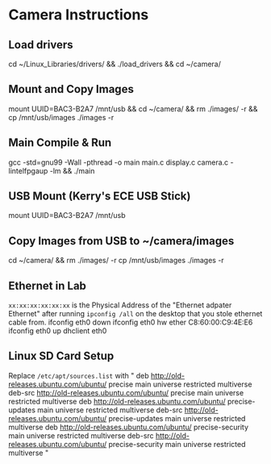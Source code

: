 # Camera Instructions

## Load drivers
cd ~/Linux_Libraries/drivers/ && ./load_drivers && cd ~/camera/

## Mount and Copy Images
mount UUID=BAC3-B2A7 /mnt/usb && cd ~/camera/ && rm ./images/ -r && cp /mnt/usb/images ./images -r

## Main Compile & Run
gcc -std=gnu99 -Wall -pthread -o main main.c display.c camera.c -lintelfpgaup -lm && ./main

## USB Mount (Kerry's ECE USB Stick)
mount UUID=BAC3-B2A7 /mnt/usb

## Copy Images from USB to ~/camera/images
cd ~/camera/ && rm ./images/ -r cp /mnt/usb/images ./images -r

## Ethernet in Lab
`xx:xx:xx:xx:xx:xx` is the Physical Address of the "Ethernet adpater Ethernet" after running `ipconfig /all` on the desktop that you stole ethernet cable from. 
ifconfig eth0 down
ifconfig eth0 hw ether C8:60:00:C9:4E:E6
ifconfig eth0 up
dhclient eth0

## Linux SD Card Setup
Replace `/etc/apt/sources.list` with "
deb http://old-releases.ubuntu.com/ubuntu/ precise main universe restricted multiverse
deb-src http://old-releases.ubuntu.com/ubuntu/ precise main universe restricted multiverse
deb http://old-releases.ubuntu.com/ubuntu/ precise-updates main universe restricted multiverse
deb-src http://old-releases.ubuntu.com/ubuntu/ precise-updates main universe restricted multiverse
deb http://old-releases.ubuntu.com/ubuntu/ precise-security main universe restricted multiverse
deb-src http://old-releases.ubuntu.com/ubuntu/ precise-security main universe restricted multiverse
"